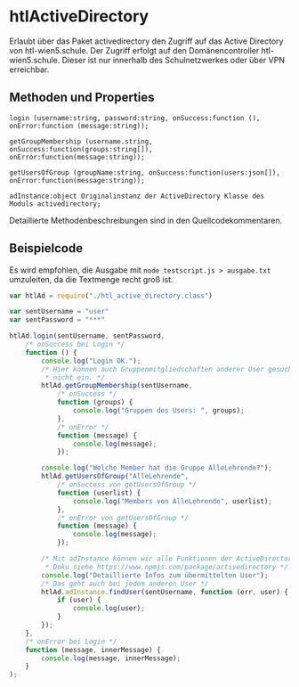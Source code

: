 # htlActiveDirectory
Erlaubt über das Paket activedirectory den Zugriff auf das Active Directory von htl-wien5.schule. Der Zugriff erfolgt auf den Domänencontroller htl-wien5.schule. Dieser ist nur innerhalb des Schulnetzwerkes oder über VPN erreichbar.

## Methoden und Properties
```
login (username:string, password:string, onSuccess:function (), onError:function (message:string));

getGroupMembership (username.string, onSuccess:function(groups:string[]), onError:function(message:string));

getUsersOfGroup (groupName:string, onSuccess:function(users:json[]), onError:function(message:string));

adInstance:object Originalinstanz der ActiveDirectory Klasse des Moduls activedirectory;
```
Detaillierte Methodenbeschreibungen sind in den Quellcodekommentaren.


## Beispielcode
Es wird empfohlen, die Ausgabe mit `node testscript.js > ausgabe.txt` umzuleiten, da die Textmenge recht groß ist.

```javascript
var htlAd = require("./htl_active_directory.class")

var sentUsername = "user"
var sentPassword = "***"

htlAd.login(sentUsername, sentPassword,
    /* onSuccess bei Login */
    function () {
        console.log("Login OK.");
        /* Hier können auch Gruppenmitgliedschaften anderer User gesucht werden. Das AD schränkt dieses
         * nicht ein. */
        htlAd.getGroupMembership(sentUsername,
            /* onSuccess */
            function (groups) {
                console.log("Gruppen des Users: ", groups);
            },
            /* onError */
            function (message) {
                console.log(message);
            });

        console.log("Welche Member hat die Gruppe AlleLehrende?");
        htlAd.getUsersOfGroup("AlleLehrende",
            /* onSuccess von getUsersOfGroup */
            function (userlist) {
                console.log("Members von AlleLehrende", userlist);
            },
            /* onError von getUsersOfGroup */
            function (message) {
                console.log(message);
            });

        /* Mit adInstance können wir alle Funktionen der ActiveDirectory Klasse nutzen.
         * Doku siehe https://www.npmjs.com/package/activedirectory */
        console.log("Detaillierte Infos zum übermittelten User");
        /* Das geht auch bei jedem anderen User */
        htlAd.adInstance.findUser(sentUsername, function (err, user) {
            if (user) {
                console.log(user);
            }
        });
    },
    /* onError bei Login */
    function (message, innerMessage) {
        console.log(message, innerMessage);
    }
);
```
